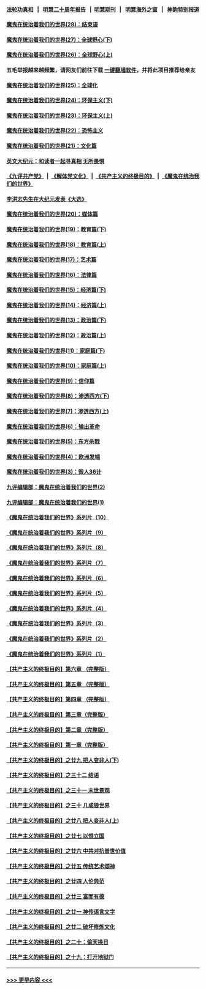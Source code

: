 #### [法轮功真相](https://github.com/gfw-breaker/truth/blob/master/README.md?t=0) &nbsp;&nbsp;|&nbsp;&nbsp; [明慧二十周年报告](https://github.com/gfw-breaker/mh-reports/blob/master/README.md?t=0) &nbsp;&nbsp;|&nbsp;&nbsp;[明慧期刊](https://github.com/gfw-breaker/mh-qikan) &nbsp;&nbsp;|&nbsp;&nbsp; [明慧海外之窗](https://github.com/gfw-breaker/mh-news/blob/master/README.md?t=0) &nbsp;&nbsp;|&nbsp;&nbsp; [神韵特别报道](https://github.com/gfw-breaker/mh-news/blob/master/shenyun.md?t=0)
#### [魔鬼在统治着我们的世界(28)：结束语](../pages/nsc422/n10936246.md?t=06132202) 
#### [魔鬼在统治着我们的世界(27)：全球野心(下)](../pages/nsc422/n10928319.md?t=06132202) 
#### [魔鬼在统治着我们的世界(26)：全球野心(上)](../pages/nsc422/n10900318.md?t=06132202) 
#### 五毛举报越来越频繁，请网友们前往下载 [一键翻墙软件](https://github.com/gfw-breaker/ssr-accounts)，并将此项目推荐给亲友
#### [魔鬼在统治着我们的世界(25)：全球化](../pages/nsc422/n10788205.md?t=06132202) 
#### [魔鬼在统治着我们的世界(24)：环保主义(下)](../pages/nsc422/n10695307.md?t=06132202) 
#### [魔鬼在统治着我们的世界(23)：环保主义(上)](../pages/nsc422/n10688613.md?t=06132202) 
#### [魔鬼在统治着我们的世界(22)：恐怖主义](../pages/nsc422/n10614727.md?t=06132202) 
#### [魔鬼在统治着我们的世界(21)：文化篇](../pages/nsc422/n10597706.md?t=06132202) 
#### [英文大纪元：和读者一起寻真相 无所畏惧](../pages/nsc422/n12542027.md?t=06132202) 
#### [《九评共产党》](https://github.com/begood0513/9ping.md/blob/master/README.md) &nbsp;|&nbsp; [《解体党文化》](../../../../jtdwh.md/blob/master/README.md)  &nbsp;|&nbsp; [《共产主义的终极目的》](../../../../gczydzjmd.md/blob/master/README.md) &nbsp;|&nbsp; [《魔鬼在统治我们的世界》](../../../../mgztzwmdsj.md/blob/master/README.md) 
#### [李洪志先生在大纪元发表《大选》](../pages/nsc422/n12534746.md?t=06132202) 
#### [魔鬼在统治着我们的世界(20)：媒体篇](../pages/nsc422/n10586579.md?t=06132202) 
#### [魔鬼在统治着我们的世界(19)：教育篇(下)](../pages/nsc422/n10564808.md?t=06132202) 
#### [魔鬼在统治着我们的世界(18)：教育篇(上)](../pages/nsc422/n10526970.md?t=06132202) 
#### [魔鬼在统治着我们的世界(17)：艺术篇](../pages/nsc422/n10499093.md?t=06132202) 
#### [魔鬼在统治着我们的世界(16)：法律篇](../pages/nsc422/n10485969.md?t=06132202) 
#### [魔鬼在统治着我们的世界(15)：经济篇(下)](../pages/nsc422/n10469975.md?t=06132202) 
#### [魔鬼在统治着我们的世界(14)：经济篇(上)](../pages/nsc422/n10457370.md?t=06132202) 
#### [魔鬼在统治着我们的世界(13)：政治篇(下)](../pages/nsc422/n10448270.md?t=06132202) 
#### [魔鬼在统治着我们的世界(12)：政治篇(上)](../pages/nsc422/n10444576.md?t=06132202) 
#### [魔鬼在统治着我们的世界(11)：家庭篇(下)](../pages/nsc422/n10440961.md?t=06132202) 
#### [魔鬼在统治着我们的世界(10)：家庭篇(上)](../pages/nsc422/n10435448.md?t=06132202) 
#### [魔鬼在统治着我们的世界(9)：信仰篇](../pages/nsc422/n10432159.md?t=06132202) 
#### [魔鬼在统治着我们的世界(8)：渗透西方(下)](../pages/nsc422/n10429603.md?t=06132202) 
#### [魔鬼在统治着我们的世界(7)：渗透西方(上)](../pages/nsc422/n10426013.md?t=06132202) 
#### [魔鬼在统治着我们的世界(6)：输出革命](../pages/nsc422/n10421536.md?t=06132202) 
#### [魔鬼在统治着我们的世界(5)：东方杀戮](../pages/nsc422/n10417707.md?t=06132202) 
#### [魔鬼在统治着我们的世界(4)：欧洲发端](../pages/nsc422/n10414890.md?t=06132202) 
#### [魔鬼在统治着我们的世界(3)：毁人36计](../pages/nsc422/n10411583.md?t=06132202) 
#### [九评编辑部：魔鬼在统治着我们的世界(2)](../pages/nsc422/n10410036.md?t=06132202) 
#### [九评编辑部：魔鬼在统治着我们的世界(1)](../pages/nsc422/n10406825.md?t=06132202) 
#### [《魔鬼在统治着我们的世界》系列片（10）](../pages/nsc422/n12292670.md?t=06132202) 
#### [《魔鬼在统治着我们的世界》系列片（9）](../pages/nsc422/n12290859.md?t=06132202) 
#### [《魔鬼在统治着我们的世界》系列片（8）](../pages/nsc422/n12287445.md?t=06132202) 
#### [《魔鬼在统治着我们的世界》系列片（7）](../pages/nsc422/n12283425.md?t=06132202) 
#### [《魔鬼在统治着我们的世界》系列片（6）](../pages/nsc422/n12282314.md?t=06132202) 
#### [《魔鬼在统治着我们的世界》系列片（5）](../pages/nsc422/n12281419.md?t=06132202) 
#### [《魔鬼在统治着我们的世界》系列片（4）](../pages/nsc422/n12274024.md?t=06132202) 
#### [《魔鬼在统治着我们的世界》系列片（3）](../pages/nsc422/n12271322.md?t=06132202) 
#### [《魔鬼在统治着我们的世界》系列片（2）](../pages/nsc422/n12269049.md?t=06132202) 
#### [《魔鬼在统治着我们的世界》系列片（1）](../pages/nsc422/n12267575.md?t=06132202) 
#### [【共产主义的终极目的】第六章 （完整版）](../pages/nsc422/n11428913.md?t=06132202) 
#### [【共产主义的终极目的】第五章 （完整版）](../pages/nsc422/n11428912.md?t=06132202) 
#### [【共产主义的终极目的】第四章 （完整版）](../pages/nsc422/n11428907.md?t=06132202) 
#### [【共产主义的终极目的】第三章（完整版）](../pages/nsc422/n11428848.md?t=06132202) 
#### [【共产主义的终极目的】第二章（完整版）](../pages/nsc422/n11428831.md?t=06132202) 
#### [【共产主义的终极目的】第一章（完整版）](../pages/nsc422/n11417651.md?t=06132202) 
#### [【共产主义的终极目的】之廿九 把人变非人(下)](../pages/nsc422/n11344140.md?t=06132202) 
#### [【共产主义的终极目的】之三十二 结语](../pages/nsc422/n11360535.md?t=06132202) 
#### [【共产主义的终极目的】之三十一 末世景观](../pages/nsc422/n11351129.md?t=06132202) 
#### [【共产主义的终极目的】之三十 几成狼世界](../pages/nsc422/n11348280.md?t=06132202) 
#### [【共产主义的终极目的】之廿八 把人变非人(上)](../pages/nsc422/n11340492.md?t=06132202) 
#### [【共产主义的终极目的】之廿七 以恨立国](../pages/nsc422/n11336944.md?t=06132202) 
#### [【共产主义的终极目的】之廿六 中共对抗普世价值](../pages/nsc422/n11324785.md?t=06132202) 
#### [【共产主义的终极目的】之廿五 传统艺术颂神](../pages/nsc422/n11296396.md?t=06132202) 
#### [【共产主义的终极目的】之廿四 人伦典范](../pages/nsc422/n11296397.md?t=06132202) 
#### [【共产主义的终极目的】之廿三 富而有德](../pages/nsc422/n11283598.md?t=06132202) 
#### [【共产主义的终极目的】之廿一 神传语言文字](../pages/nsc422/n11263265.md?t=06132202) 
#### [【共产主义的终极目的】之廿二 破坏修炼文化](../pages/nsc422/n11245728.md?t=06132202) 
#### [【共产主义的终极目的】之二十：偷天换日](../pages/nsc422/n11238846.md?t=06132202) 
#### [【共产主义的终极目的】之十九：打开地狱门](../pages/nsc422/n11206376.md?t=06132202) 

----
#### [ >>> 更早内容 <<< ](../indexes/nsc422-earlier.md)

